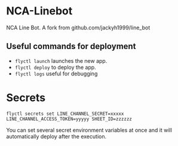 # NCA-Linebot

NCA Line Bot. A fork from github.com/jackyh1999/line_bot 

## Useful commands for deployment
- ```flyctl launch``` launches the new app.
- ```flyctl deploy``` to deploy the app.
- ```flyctl logs```  useful for debugging

# Secrets

```
flyctl secrets set LINE_CHANNEL_SECRET=xxxxx LINE_CHANNEL_ACCESS_TOKEN=yyyyy SHEET_ID=zzzzzz
```
You can set several secret environment variables at once and it will automatically deploy after the execution.

 <!--- ## Data 
<!---Read only data are store temporarily in a [Google Sheet](https://docs.google.com/spreadsheets/d/1OZaZYPPFPVo5EuThuyjS3STR8nMf7peSjK673_bPDHE/edit#gid=0) --->

